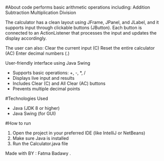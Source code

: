 #About code 
 performs basic arithmetic operations including:
Addition
Subtraction
Multiplication
Division

The calculator has a clean layout using JFrame, JPanel, and JLabel, and it supports input through clickable buttons (JButton).
Each button is connected to an ActionListener that processes the input and updates the display accordingly.

The user can also:
Clear the current input (C)
Reset the entire calculator (AC)
Enter decimal numbers (.)

 User-friendly interface using Java Swing
- Supports basic operations: +, -, *, /
- Displays live input and results
- Includes Clear (C) and All Clear (AC) buttons
- Prevents multiple decimal points

#Technologies Used 
- Java (JDK 8 or higher)
- Java Swing (for GUI)

#How to run 
1. Open the project in your preferred IDE (like IntelliJ or NetBeans)
2. Make sure Java is installed
3. Run the Calculator.java file


Made with BY : Fatma Badawy .
